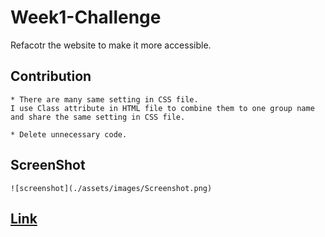 # Week1-Challenge
Refacotr the website to make it more accessible.

## Contribution
```
* There are many same setting in CSS file.
I use Class attribute in HTML file to combine them to one group name and share the same setting in CSS file.

* Delete unnecessary code.
```
## ScreenShot
```
![screenshot](./assets/images/Screenshot.png)
```
## [Link](https://gongtianchou.github.io/Week1-Challenge/)
